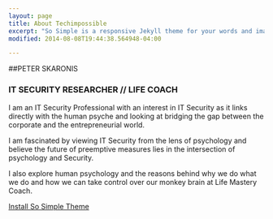 ```yaml
---
layout: page
title: About Techimpossible
excerpt: "So Simple is a responsive Jekyll theme for your words and images."
modified: 2014-08-08T19:44:38.564948-04:00

---
```


##PETER SKARONIS

### IT SECURITY RESEARCHER // LIFE COACH

I am an IT Security Professional with an interest in IT Security as it links directly with the human psyche and looking at bridging the gap between the corporate and the entrepreneurial world.

I am fascinated by viewing IT Security from the lens of psychology and believe the future of preemptive measures lies in the intersection of psychology and Security.

I also explore human psychology and the reasons behind why we do what we do and how we can take control over our monkey brain at Life Mastery Coach.

<a markdown="0" href="{{ site.url }}/theme-setup" class="btn">Install So Simple Theme</a>

[^1]: Example: *domain.com/category-name/post-title*